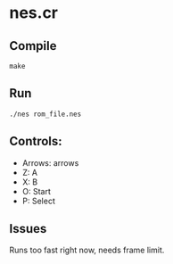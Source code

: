 # nes.cr

## Compile

```
make
```

## Run

```
./nes rom_file.nes
```

## Controls:

* Arrows: arrows
* Z: A
* X: B
* O: Start
* P: Select

## Issues

Runs too fast right now, needs frame limit.
